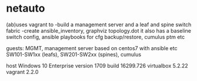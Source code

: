 # netauto

(ab)uses vagrant to 
    -build a management server and a leaf and spine switch fabric
    -create ansible_inventory, graphviz topology.dot
it also has a baseline switch config, ansible playbooks for cfg backup/restore, cumulus ptm etc


guests:
MGMT, management server based on centos7 with ansible etc
SW101-SW1xx (leafs), SW201-SW2xx (spines), cumulus

host
Windows 10 Enterprise version 1709 build 16299.726
virtualbox 5.2.22
vagrant 2.2.0




